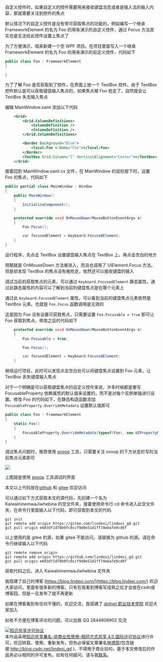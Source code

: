 
自定义控件时，如果自定义的控件需要用来接收键盘消息或者是输入法的输入内容，那就需要关注到控件的焦点

<!--more-->


<!-- CreateTime:2023/3/14 16:41:48 -->

<!-- 发布 -->
<!-- 博客 -->

默认情况下的自定义控件是没有带可获取焦点的功能的，例如编写一个继承 FrameworkElement 的名为 Foo 的用来演示的自定义控件，通过 Focus 方法其实也是无法给此控件设置上焦点了

为了方便演示，咱来新建一个空 WPF 项目。在项目里面写入一个继承 FrameworkElement 的名为 Foo 的用来演示的自定义控件，代码如下

```csharp
public class Foo : FrameworkElement
{

}
```

为了了解 Foo 是否获取到了控件，在界面上放一个 TextBox 控件。由于 TextBox 控件默认是可以获取键盘输入焦点的，如果焦点被 Foo 抢走了，自然就会让 TextBox 失去输入焦点

编辑 MainWindow.xaml 添加以下代码

```xml
    <Grid>
        <Grid.ColumnDefinitions>
            <ColumnDefinition />
            <ColumnDefinition />
        </Grid.ColumnDefinitions>

        <Border Background="Blue">
            <local:Foo x:Name="Foo"></local:Foo>
        </Border>
        <TextBox Grid.Column="1" VerticalAlignment="Center"></TextBox>
    </Grid>
```

接着回到 MainWindow.xaml.cs 文件，在 MainWindow 的鼠标按下时，设置 Foo 的焦点，代码如下

```csharp
public partial class MainWindow : Window
{
    public MainWindow()
    {
        InitializeComponent();
    }

    protected override void OnMouseDown(MouseButtonEventArgs e)
    {
        Foo.Focus();

        var focusedElement = Keyboard.FocusedElement;
    }
}
```

运行程序，先点击 TextBox 设置键盘输入焦点在 TextBox 上。再点击空白的地方

预期就是 OnMouseDown 方法被进入，而且也调用了 UIElement.Focus 方法。但是却发现 TextBox 的焦点没有被抢走，依然还可以接收键盘的输入

调试当前的获取焦点的元素，可以通过 `Keyboard.FocusedElement` 静态属性，通过此静态属性的内容可以了解到当前的键盘焦点是在哪个元素上

通过此 `Keyboard.FocusedElement` 属性，可以看到当前的键盘焦点元素依然是 TextBox 元素。也就是 `Foo.Focus` 函数调用是无效的

这是因为 Foo 没有设置可获取焦点，只需要设置 `Foo.Focusable = true` 即可让 Foo 获取到焦点，修改之后的代码如下

```csharp
    protected override void OnMouseDown(MouseButtonEventArgs e)
    {
        Foo.Focusable = true;

        Foo.Focus();

        var focusedElement = Keyboard.FocusedElement;
    }
```

继续运行项目，此时可以发现点击空白处可以将键盘焦点设置到 Foo 元素，让 TextBox 丢失键盘输入焦点

对于一个明确是可以获取键盘焦点的自定义控件来说，许多时候都是重写 FocusableProperty 依赖属性的默认值来设置的，而不是对每个实例单独进行设置。修改 Foo 的代码如下，在静态构造函数添加 `FocusableProperty.OverrideMetadata` 设置默认值即可

```csharp
public class Foo : FrameworkElement
{
    static Foo()
    {
        FocusableProperty.OverrideMetadata(typeof(Foo), new UIPropertyMetadata(true));
    }
}
```

调试焦点问题时，推荐使用 [snoop](https://blog.lindexi.com/post/%E8%AE%A9-snoop-%E6%94%AF%E6%8C%81-.NET-Core-WPF-%E8%B0%83%E8%AF%95.html ) 工具，只需要关注 snoop 的下方状态栏写的当前焦点元素即可

<!-- ![](image/WPF 自定义控件入门 Focusable 与焦点/WPF 自定义控件入门 Focusable 与焦点0.png) -->

![](http://image.acmx.xyz/lindexi%2F2023314165983686.jpg)

上图就是使用 [snoop](https://blog.lindexi.com/post/%E8%AE%A9-snoop-%E6%94%AF%E6%8C%81-.NET-Core-WPF-%E8%B0%83%E8%AF%95.html ) 工具调试的界面

本文以上代码放在[github](https://github.com/lindexi/lindexi_gd/tree/e603df1d70b9fc0ccf9d0e51d1ff74ebafe9cd8f/KaiwalninemwaJiwhebina) 和 [gitee](https://gitee.com/lindexi/lindexi_gd/tree/e603df1d70b9fc0ccf9d0e51d1ff74ebafe9cd8f/KaiwalninemwaJiwhebina) 欢迎访问

可以通过如下方式获取本文的源代码，先创建一个名为 KaiwalninemwaJiwhebina 的空文件夹，接着使用命令行 cd 命令进入此空文件夹，在命令行里面输入以下代码，即可获取到本文的代码

```
git init
git remote add origin https://gitee.com/lindexi/lindexi_gd.git
git pull origin e603df1d70b9fc0ccf9d0e51d1ff74ebafe9cd8f
```

以上使用的是 gitee 的源，如果 gitee 不能访问，请替换为 github 的源。请在命令行继续输入以下代码

```
git remote remove origin
git remote add origin https://github.com/lindexi/lindexi_gd.git
git pull origin e603df1d70b9fc0ccf9d0e51d1ff74ebafe9cd8f
```

获取代码之后，进入 KaiwalninemwaJiwhebina 文件夹


我搭建了自己的博客 [https://blog.lindexi.com/](https://blog.lindexi.com/) 欢迎大家访问，里面有很多新的博客。只有在我看到博客写成熟之后才会放在csdn或博客园，但是一旦发布了就不再更新

如果在博客看到有任何不懂的，欢迎交流，我搭建了 [dotnet 职业技术学院](https://t.me/dotnet_campus) 欢迎大家加入

如有不方便在博客评论的问题，可以加我 QQ 2844808902 交流

<a rel="license" href="http://creativecommons.org/licenses/by-nc-sa/4.0/"><img alt="知识共享许可协议" style="border-width:0" src="https://licensebuttons.net/l/by-nc-sa/4.0/88x31.png" /></a><br />本作品采用<a rel="license" href="http://creativecommons.org/licenses/by-nc-sa/4.0/">知识共享署名-非商业性使用-相同方式共享 4.0 国际许可协议</a>进行许可。欢迎转载、使用、重新发布，但务必保留文章署名[林德熙](http://blog.csdn.net/lindexi_gd)(包含链接:http://blog.csdn.net/lindexi_gd )，不得用于商业目的，基于本文修改后的作品务必以相同的许可发布。如有任何疑问，请与我[联系](mailto:lindexi_gd@163.com)。